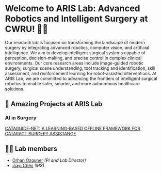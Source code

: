 # Welcome to ARIS Lab: Advanced Robotics and Intelligent Surgery at CWRU! 🤖🧠 

Our research lab is focused on transforming the landscape of modern surgery by integrating advanced robotics, computer vision, and artificial intelligence. We aim to develop intelligent surgical systems capable of perception, decision-making, and precise control in complex clinical environments. Our core research areas include image-guided robotic surgery, surgical scene understanding, tool tracking and identification, skill assessment, and reinforcement learning for robot-assisted interventions. At ARIS Lab, we are committed to advancing the frontiers of intelligent surgical robotics to enable safer, smarter, and more autonomous healthcare solutions.

## 🚀 Amazing Projects at ARIS Lab
### AI in Surgery

[CATAGUIDE-NET: A LEARNING-BASED OFFLINE FRAMEWORK FOR CATARACT SURGERY ASSISTANCE](https://aris-ai-lab.github.io/CataGuide-Net/#)
## 🧑‍🔬 Lab members
- [Orhan Ozguner](https://case.edu/engineering/about/faculty-and-staff-directory/orhan-ozguner) *(PI and Lab Director)*
- [Jiayi Chen](#) *(MS)*